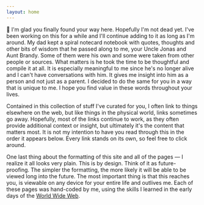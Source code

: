 ```yaml
---
layout: home
---
```

👋 I'm glad you finally found your way here. Hopefully I'm not dead yet. I've been working on this for a while and I'll continue adding to it as long as I'm around. My dad kept a spiral notecard notebook with quotes, thoughts and other bits of wisdom that he passed along to me, your Uncle Jonas and Aunt Brandy. Some of them were his own and some were taken from other people or sources. What matters is he took the time to be thoughtful and compile it at all. It is especially meaningful to me since he's no longer alive and I can't have conversations with him. It gives me insight into him as a person and not just as a parent. I decided to do the same for you in a way that is unique to me. I hope you find value in these words throughout your lives.

Contained in this collection of stuff I've curated for you, I often link to things elsewhere on the web, but like things in the physical world, links sometimes go away. Hopefully, most of the links continue to work, as they often provide additional context or insight, but ultimately it's the content that matters most. It is not my intention to have you read through this in the order it appears below. Every link stands on its own, so feel free to click around.

One last thing about the formatting of this site and all of the pages — I realize it all looks very plain. This is by design. Think of it as future-proofing. The simpler the formatting, the more likely it will be able to be viewed long into the future. The most important thing is that this reaches you, is viewable on any device for your entire life and outlives me. Each of these pages was hand-coded by me, using the skills I learned in the early days of the [World Wide Web](https://en.wikipedia.org/wiki/World_Wide_Web).